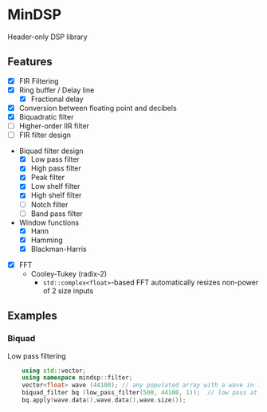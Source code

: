 # MinDSP

Header-only DSP library

## Features

- [x] FIR Filtering
- [x] Ring buffer / Delay line
    - [x] Fractional delay
- [x] Conversion between floating point and decibels
- [x] Biquadratic filter
- [ ] Higher-order IIR filter
- [ ] FIR filter design
- Biquad filter design
    - [x] Low pass filter
    - [x] High pass filter
    - [x] Peak filter
    - [x] Low shelf filter
    - [x] High shelf filter
    - [ ] Notch filter
    - [ ] Band pass filter
- Window functions
    - [x] Hann
    - [x] Hamming
    - [x] Blackman-Harris
- [x] FFT
    - Cooley-Tukey (radix-2)
        - `std::complex<float>`-based FFT automatically resizes non-power of 2 size inputs
## Examples

### Biquad

Low pass filtering

```c++
    using std::vector;
    using namespace mindsp::filter;
    vector<float> wave (44100); // any populated array with a wave in floating-point form
    biquad_filter bq (low_pass_filter(500, 44100, 1));  // low pass at 500hz at a sample rate of 44.1khz with Q factor of 1
    bq.apply(wave.data(),wave.data(),wave.size());
```